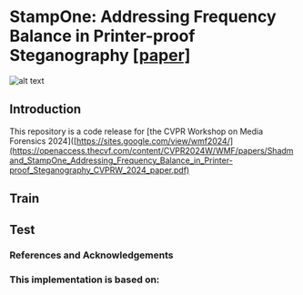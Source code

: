 # <fotn color="red">StampOne: Addressing Frequency Balance in Printer-proof Steganography</font> [[paper]](dd)

![alt text](https://github.com/farhadsh1992/StampOne.git/Images/encoded_samples)

## Introduction
This repository is a code release for [the CVPR Workshop on Media Forensics 2024]([https://sites.google.com/view/wmf2024/](https://openaccess.thecvf.com/content/CVPR2024W/WMF/papers/Shadmand_StampOne_Addressing_Frequency_Balance_in_Printer-proof_Steganography_CVPRW_2024_paper.pdf)

## Train

## Test


### References and Acknowledgements


### This implementation is based on:

